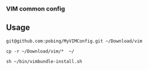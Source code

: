 ### VIM common config

## Usage

```
git@github.com:pobing/MyVIMConfig.git ~/Download/vim

cp -r ~/Download/vim/*  ~/

sh ~/bin/vimbundle-install.sh

```

